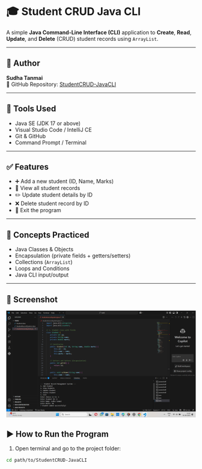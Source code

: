 # 🎓 Student CRUD Java CLI

A simple **Java Command-Line Interface (CLI)** application to **Create**, **Read**, **Update**, and **Delete** (CRUD) student records using `ArrayList`.

---

## 👤 Author

**Sudha Tanmai**  
🔗 GitHub Repository: [StudentCRUD-JavaCLI](https://github.com/sudhatanmai/StudentCRUD-JavaCLI/tree/main)

---

## 🧰 Tools Used

- Java SE (JDK 17 or above)
- Visual Studio Code / IntelliJ CE
- Git & GitHub
- Command Prompt / Terminal

---

## ✅ Features

- ➕ Add a new student (ID, Name, Marks)  
- 📄 View all student records  
- ✏️ Update student details by ID  
- ❌ Delete student record by ID  
- 🚪 Exit the program

---

## 🔑 Concepts Practiced

- Java Classes & Objects  
- Encapsulation (private fields + getters/setters)  
- Collections (`ArrayList`)  
- Loops and Conditions  
- Java CLI input/output

---
## 📸 Screenshot

![Screenshot](scr.png)




## ▶️ How to Run the Program

1. Open terminal and go to the project folder:

```bash
cd path/to/StudentCRUD-JavaCLI

